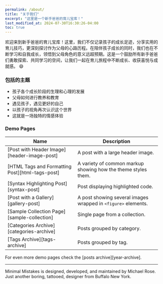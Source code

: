 ```yaml
---
permalink: /about/
title: "关于我们"
excerpt: "这里是一个新手爸爸的育儿宝库！"
last_modified_at: 2024-07-30T16:30:26-04:00
toc: true
---
```


欢迎来到新手爸爸的育儿宝库！这里，我们不仅记录孩子的成长足迹，分享实用的育儿技巧，更深刻探讨作为父母的心路历程。在陪伴孩子成长的同时，我们也在不断学习和自我成长，领悟到父母角色的意义远超预期。这是一个鼓励所有新手爸爸们勇敢探索、共同学习的空间，让我们一起在育儿旅程中不断成长、收获喜悦与成就感。 :smile:

### 包括的主题

- 孩子各个成长阶段的生理和心理的发展
- 父母如何进行教养和教育
- 遇见孩子，遇见更好的自己
- 以孩子的视角再次认识这个世界
- 这就是一场独特的情感体验

### Demo Pages

| Name                                        | Description                                           |
| ------------------------------------------- | ----------------------------------------------------- |
| [Post with Header Image][header-image-post] | A post with a large header image. |
| [HTML Tags and Formatting Post][html-tags-post] | A variety of common markup showing how the theme styles them. |
| [Syntax Highlighting Post][syntax-post] | Post displaying highlighted code. |
| [Post with a Gallery][gallery-post] | A post showing several images wrapped in `<figure>` elements. |
| [Sample Collection Page][sample-collection] | Single page from a collection. |
| [Categories Archive][categories-archive] | Posts grouped by category. |
| [Tags Archive][tags-archive] | Posts grouped by tag. |

For even more demo pages check the [posts archive][year-archive].

---

Minimal Mistakes is designed, developed, and maintained by Michael Rose. Just another boring, tattooed, designer from Buffalo New York.

